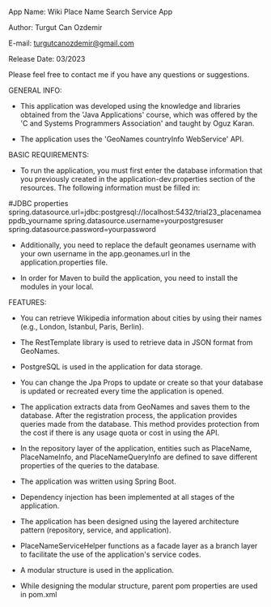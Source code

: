App Name: Wiki Place Name Search Service App

Author: Turgut Can Ozdemir

E-mail: turgutcanozdemir@gmail.com

Release Date: 03/2023

Please feel free to contact me if you have any questions or suggestions.

GENERAL INFO:

* This application was developed using the knowledge and libraries obtained from the 'Java Applications' course, which was offered by the 'C and Systems Programmers Association' and taught by Oguz Karan. 

* The application uses the 'GeoNames countryInfo WebService' API.

BASIC REQUIREMENTS:

* To run the application, you must first enter the database information that you previously created in the application-dev.properties section of the resources. The following information must be filled in:

#JDBC properties
spring.datasource.url=jdbc:postgresql://localhost:5432/trial23_placenameappdb_yourname
spring.datasource.username=yourpostgresuser
spring.datasource.password=yourpassword

* Additionally, you need to replace the default geonames username with your own username in the app.geonames.url in the application.properties file.

* In order for Maven to build the application, you need to install the modules in your local.

FEATURES:

* You can retrieve Wikipedia information about cities by using their names (e.g., London, Istanbul, Paris, Berlin).

* The RestTemplate library is used to retrieve data in JSON format from GeoNames.

* PostgreSQL is used in the application for data storage.

* You can change the Jpa Props to update or create so that your database is updated or recreated every time the application is opened. 

* The application extracts data from GeoNames and saves them to the database. After the registration process, the application provides queries made from the database. This method provides protection from the cost if there is any usage quota or cost in using the API.

* In the repository layer of the application, entities such as PlaceName, PlaceNameInfo, and PlaceNameQueryInfo are defined to save different properties of the queries to the database.

* The application was written using Spring Boot.

* Dependency injection has been implemented at all stages of the application.

* The application has been designed using the layered architecture pattern (repository, service, and application).

* PlaceNameServiceHelper functions as a facade layer as a branch layer to facilitate the use of the application's service codes.

* A modular structure is used in the application.

* While designing the modular structure, parent pom properties are used in pom.xml
